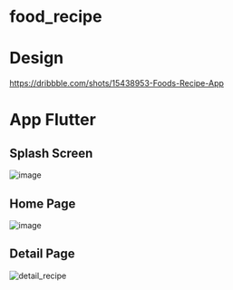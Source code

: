 # food_recipe

# Design
https://dribbble.com/shots/15438953-Foods-Recipe-App

# App Flutter

## Splash Screen
![image](https://user-images.githubusercontent.com/73903697/115067591-57befd80-9f1b-11eb-88a5-4423c0f960ae.png)

## Home Page
![image](https://user-images.githubusercontent.com/73903697/115067720-80df8e00-9f1b-11eb-8b8a-139805391ca7.png)

## Detail Page
![detail_recipe](https://user-images.githubusercontent.com/73903697/115155012-0abc6200-a0a8-11eb-8658-d45ab272bd3d.png)


